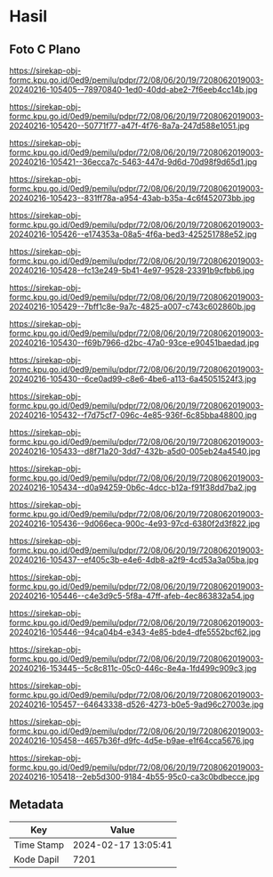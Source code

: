 # Hasil

## Foto C Plano

https://sirekap-obj-formc.kpu.go.id/0ed9/pemilu/pdpr/72/08/06/20/19/7208062019003-20240216-105405--78970840-1ed0-40dd-abe2-7f6eeb4cc14b.jpg

https://sirekap-obj-formc.kpu.go.id/0ed9/pemilu/pdpr/72/08/06/20/19/7208062019003-20240216-105420--50771f77-a47f-4f76-8a7a-247d588e1051.jpg

https://sirekap-obj-formc.kpu.go.id/0ed9/pemilu/pdpr/72/08/06/20/19/7208062019003-20240216-105421--36ecca7c-5463-447d-9d6d-70d98f9d65d1.jpg

https://sirekap-obj-formc.kpu.go.id/0ed9/pemilu/pdpr/72/08/06/20/19/7208062019003-20240216-105423--831ff78a-a954-43ab-b35a-4c6f452073bb.jpg

https://sirekap-obj-formc.kpu.go.id/0ed9/pemilu/pdpr/72/08/06/20/19/7208062019003-20240216-105426--e174353a-08a5-4f6a-bed3-425251788e52.jpg

https://sirekap-obj-formc.kpu.go.id/0ed9/pemilu/pdpr/72/08/06/20/19/7208062019003-20240216-105428--fc13e249-5b41-4e97-9528-23391b9cfbb6.jpg

https://sirekap-obj-formc.kpu.go.id/0ed9/pemilu/pdpr/72/08/06/20/19/7208062019003-20240216-105429--7bff1c8e-9a7c-4825-a007-c743c602860b.jpg

https://sirekap-obj-formc.kpu.go.id/0ed9/pemilu/pdpr/72/08/06/20/19/7208062019003-20240216-105430--f69b7966-d2bc-47a0-93ce-e90451baedad.jpg

https://sirekap-obj-formc.kpu.go.id/0ed9/pemilu/pdpr/72/08/06/20/19/7208062019003-20240216-105430--6ce0ad99-c8e6-4be6-a113-6a45051524f3.jpg

https://sirekap-obj-formc.kpu.go.id/0ed9/pemilu/pdpr/72/08/06/20/19/7208062019003-20240216-105432--f7d75cf7-096c-4e85-936f-6c85bba48800.jpg

https://sirekap-obj-formc.kpu.go.id/0ed9/pemilu/pdpr/72/08/06/20/19/7208062019003-20240216-105433--d8f71a20-3dd7-432b-a5d0-005eb24a4540.jpg

https://sirekap-obj-formc.kpu.go.id/0ed9/pemilu/pdpr/72/08/06/20/19/7208062019003-20240216-105434--d0a94259-0b6c-4dcc-b12a-f91f38dd7ba2.jpg

https://sirekap-obj-formc.kpu.go.id/0ed9/pemilu/pdpr/72/08/06/20/19/7208062019003-20240216-105436--9d066eca-900c-4e93-97cd-6380f2d3f822.jpg

https://sirekap-obj-formc.kpu.go.id/0ed9/pemilu/pdpr/72/08/06/20/19/7208062019003-20240216-105437--ef405c3b-e4e6-4db8-a2f9-4cd53a3a05ba.jpg

https://sirekap-obj-formc.kpu.go.id/0ed9/pemilu/pdpr/72/08/06/20/19/7208062019003-20240216-105446--c4e3d9c5-5f8a-47ff-afeb-4ec863832a54.jpg

https://sirekap-obj-formc.kpu.go.id/0ed9/pemilu/pdpr/72/08/06/20/19/7208062019003-20240216-105446--94ca04b4-e343-4e85-bde4-dfe5552bcf62.jpg

https://sirekap-obj-formc.kpu.go.id/0ed9/pemilu/pdpr/72/08/06/20/19/7208062019003-20240216-153445--5c8c811c-05c0-446c-8e4a-1fd499c909c3.jpg

https://sirekap-obj-formc.kpu.go.id/0ed9/pemilu/pdpr/72/08/06/20/19/7208062019003-20240216-105457--64643338-d526-4273-b0e5-9ad96c27003e.jpg

https://sirekap-obj-formc.kpu.go.id/0ed9/pemilu/pdpr/72/08/06/20/19/7208062019003-20240216-105458--4657b36f-d9fc-4d5e-b9ae-e1f64cca5676.jpg

https://sirekap-obj-formc.kpu.go.id/0ed9/pemilu/pdpr/72/08/06/20/19/7208062019003-20240216-105418--2eb5d300-9184-4b55-95c0-ca3c0bdbecce.jpg


## Metadata

| Key        | Value               |
| ---------- | ------------------- |
| Time Stamp | 2024-02-17 13:05:41 |
| Kode Dapil | 7201                |



